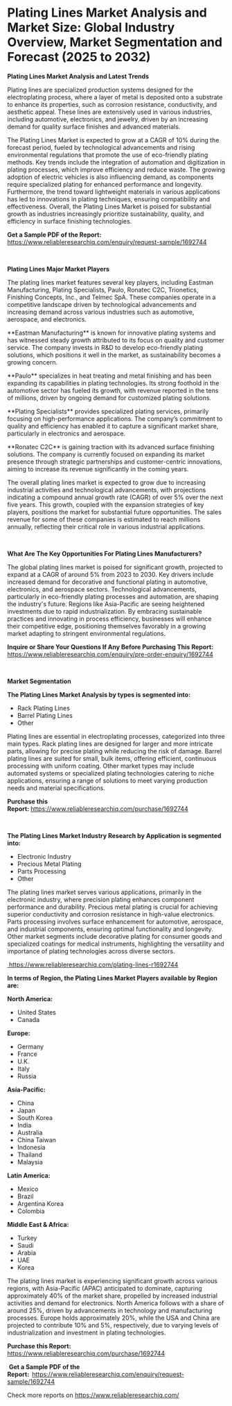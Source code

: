 <p><h1>Plating Lines Market Analysis and Market Size: Global Industry Overview, Market Segmentation and Forecast (2025 to 2032)</h1></p><p><strong>Plating Lines Market Analysis and Latest Trends</strong></p>
<p><p>Plating lines are specialized production systems designed for the electroplating process, where a layer of metal is deposited onto a substrate to enhance its properties, such as corrosion resistance, conductivity, and aesthetic appeal. These lines are extensively used in various industries, including automotive, electronics, and jewelry, driven by an increasing demand for quality surface finishes and advanced materials.</p><p>The Plating Lines Market is expected to grow at a CAGR of 10% during the forecast period, fueled by technological advancements and rising environmental regulations that promote the use of eco-friendly plating methods. Key trends include the integration of automation and digitization in plating processes, which improve efficiency and reduce waste. The growing adoption of electric vehicles is also influencing demand, as components require specialized plating for enhanced performance and longevity. Furthermore, the trend toward lightweight materials in various applications has led to innovations in plating techniques, ensuring compatibility and effectiveness. Overall, the Plating Lines Market is poised for substantial growth as industries increasingly prioritize sustainability, quality, and efficiency in surface finishing technologies.</p></p>
<p><strong>Get a Sample PDF of the Report:&nbsp;</strong> <a href="https://www.reliableresearchiq.com/enquiry/request-sample/1692744?utm_campaign=2094&utm_medium=2&utm_source=Github&utm_content=ia&utm_term=30012025&utm_id=plating-lines">https://www.reliableresearchiq.com/enquiry/request-sample/1692744</a></p>
<p>&nbsp;</p>
<p><strong>Plating Lines Major Market Players</strong></p>
<p><p>The plating lines market features several key players, including Eastman Manufacturing, Plating Specialists, Paulo, Ronatec C2C, Trionetics, Finishing Concepts, Inc., and Telmec SpA. These companies operate in a competitive landscape driven by technological advancements and increasing demand across various industries such as automotive, aerospace, and electronics.</p><p>**Eastman Manufacturing** is known for innovative plating systems and has witnessed steady growth attributed to its focus on quality and customer service. The company invests in R&D to develop eco-friendly plating solutions, which positions it well in the market, as sustainability becomes a growing concern.</p><p>**Paulo** specializes in heat treating and metal finishing and has been expanding its capabilities in plating technologies. Its strong foothold in the automotive sector has fueled its growth, with revenue reported in the tens of millions, driven by ongoing demand for customized plating solutions.</p><p>**Plating Specialists** provides specialized plating services, primarily focusing on high-performance applications. The company’s commitment to quality and efficiency has enabled it to capture a significant market share, particularly in electronics and aerospace.</p><p>**Ronatec C2C** is gaining traction with its advanced surface finishing solutions. The company is currently focused on expanding its market presence through strategic partnerships and customer-centric innovations, aiming to increase its revenue significantly in the coming years.</p><p>The overall plating lines market is expected to grow due to increasing industrial activities and technological advancements, with projections indicating a compound annual growth rate (CAGR) of over 5% over the next five years. This growth, coupled with the expansion strategies of key players, positions the market for substantial future opportunities. The sales revenue for some of these companies is estimated to reach millions annually, reflecting their critical role in various industrial applications.</p></p>
<p>&nbsp;</p>
<p><strong>What Are The Key Opportunities For Plating Lines Manufacturers?</strong></p>
<p><p>The global plating lines market is poised for significant growth, projected to expand at a CAGR of around 5% from 2023 to 2030. Key drivers include increased demand for decorative and functional plating in automotive, electronics, and aerospace sectors. Technological advancements, particularly in eco-friendly plating processes and automation, are shaping the industry's future. Regions like Asia-Pacific are seeing heightened investments due to rapid industrialization. By embracing sustainable practices and innovating in process efficiency, businesses will enhance their competitive edge, positioning themselves favorably in a growing market adapting to stringent environmental regulations.</p></p>
<p><strong>Inquire or Share Your Questions If Any Before Purchasing This Report:</strong> <a href="https://www.reliableresearchiq.com/enquiry/pre-order-enquiry/1692744?utm_campaign=2094&utm_medium=2&utm_source=Github&utm_content=ia&utm_term=30012025&utm_id=plating-lines">https://www.reliableresearchiq.com/enquiry/pre-order-enquiry/1692744</a></p>
<p>&nbsp;</p>
<p><strong>Market Segmentation</strong></p>
<p><strong>The Plating Lines Market Analysis by types is segmented into:</strong></p>
<p><ul><li>Rack Plating Lines</li><li>Barrel Plating Lines</li><li>Other</li></ul></p>
<p><p>Plating lines are essential in electroplating processes, categorized into three main types. Rack plating lines are designed for larger and more intricate parts, allowing for precise plating while reducing the risk of damage. Barrel plating lines are suited for small, bulk items, offering efficient, continuous processing with uniform coating. Other market types may include automated systems or specialized plating technologies catering to niche applications, ensuring a range of solutions to meet varying production needs and material specifications.</p></p>
<p><strong>Purchase this Report:&nbsp;</strong><a href="https://www.reliableresearchiq.com/purchase/1692744?utm_campaign=2094&utm_medium=2&utm_source=Github&utm_content=ia&utm_term=30012025&utm_id=plating-lines">https://www.reliableresearchiq.com/purchase/1692744</a></p>
<p>&nbsp;</p>
<p><strong>The Plating Lines Market Industry Research by Application is segmented into:</strong></p>
<p><ul><li>Electronic Industry</li><li>Precious Metal Plating</li><li>Parts Processing</li><li>Other</li></ul></p>
<p><p>The plating lines market serves various applications, primarily in the electronic industry, where precision plating enhances component performance and durability. Precious metal plating is crucial for achieving superior conductivity and corrosion resistance in high-value electronics. Parts processing involves surface enhancement for automotive, aerospace, and industrial components, ensuring optimal functionality and longevity. Other market segments include decorative plating for consumer goods and specialized coatings for medical instruments, highlighting the versatility and importance of plating technologies across diverse sectors.</p></p>
<p><a href="https://www.reliableresearchiq.com/plating-lines-r1692744?utm_campaign=2094&utm_medium=2&utm_source=Github&utm_content=ia&utm_term=30012025&utm_id=plating-lines">&nbsp;https://www.reliableresearchiq.com/plating-lines-r1692744</a></p>
<p><strong>In terms of Region, the Plating Lines Market Players available by Region are:</strong></p>
<p>
    <p> <strong> North America: </strong>
        <ul>
            <li>United States</li>
            <li>Canada</li>
        </ul>
        </p> 
    <p> <strong> Europe: </strong>
        <ul>
            <li>Germany</li>
            <li>France</li>
            <li>U.K.</li>
            <li>Italy</li>
            <li>Russia</li>
        </ul>
        </p> 
    <p> <strong> Asia-Pacific: </strong>
        <ul>
            <li>China</li>
            <li>Japan</li>
            <li>South Korea</li>
            <li>India</li>
            <li>Australia</li>
            <li>China Taiwan</li>
            <li>Indonesia</li>
            <li>Thailand</li>
            <li>Malaysia</li>
        </ul>
        </p> 
    <p> <strong> Latin America: </strong>
        <ul>
            <li>Mexico</li>
            <li>Brazil</li>
            <li>Argentina Korea</li>
            <li>Colombia</li>
        </ul>
        </p> 
    <p> <strong> Middle East & Africa: </strong>
        <ul>
            <li>Turkey</li>
            <li>Saudi</li>
            <li>Arabia</li>
            <li>UAE</li>
            <li>Korea</li>
        </ul>
    </p>
    </p>
<p><p>The plating lines market is experiencing significant growth across various regions, with Asia-Pacific (APAC) anticipated to dominate, capturing approximately 40% of the market share, propelled by increased industrial activities and demand for electronics. North America follows with a share of around 25%, driven by advancements in technology and manufacturing processes. Europe holds approximately 20%, while the USA and China are projected to contribute 10% and 5%, respectively, due to varying levels of industrialization and investment in plating technologies.</p></p>
<p><strong>Purchase this Report: </strong><a href="https://www.reliableresearchiq.com/purchase/1692744?utm_campaign=2094&utm_medium=2&utm_source=Github&utm_content=ia&utm_term=30012025&utm_id=plating-lines">https://www.reliableresearchiq.com/purchase/1692744</a></p>
<p>&nbsp;<strong>Get a Sample PDF of the Report:&nbsp;&nbsp;</strong><a href="https://www.reliableresearchiq.com/enquiry/request-sample/1692744?utm_campaign=2094&utm_medium=2&utm_source=Github&utm_content=ia&utm_term=30012025&utm_id=plating-lines">https://www.reliableresearchiq.com/enquiry/request-sample/1692744</a></p>
<p><strong></strong></p>
<p>Check more reports on <a href="https://www.reliableresearchiq.com/?utm_campaign=2094&utm_medium=2&utm_source=Github&utm_content=ia&utm_term=30012025&utm_id=plating-lines">https://www.reliableresearchiq.com/</a></p>
